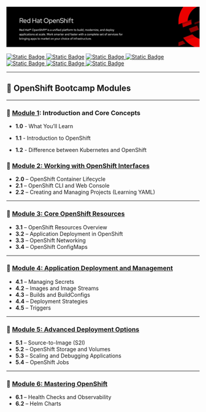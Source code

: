 ![OpenShift Banner](images/openshift-banner.webp)

[![Static Badge](https://img.shields.io/badge/Agenda-green?style=flat&logoSize=auto)
](https://github.com/ocp-workshop-wf/bootcamp/blob/main/Agenda.md)  [![Static Badge](https://img.shields.io/badge/PreRequisites-blue?style=flat&logoSize=auto&link=[https%3A%2F%2Fgithub.com%2Focp-workshop-wf%2Fbootcamp%2Fblob%2Fmain%2Fprerequisites.md])](https://github.com/ocp-workshop-wf/bootcamp/blob/main/prerequisites.md)   [![Static Badge](https://img.shields.io/badge/CheatSheet-purple?style=flat&logoSize=auto)
](https://github.com/ocp-workshop-wf/bootcamp/blob/main/CheatSheet.md)  [![Static Badge](https://img.shields.io/badge/OCP-CLI-red?style=flat&logoSize=auto)
](https://github.com/ocp-workshop-wf/bootcamp/blob/main/ocpcli-cheatsheet.md)   [![Static Badge](https://img.shields.io/badge/Labs-maroon?style=flat&logoSize=auto)
](https://github.com/ocp-workshop-wf/bootcamp/tree/main/labs-repo)
[![Static Badge](https://img.shields.io/badge/RedHat-OpenShift-maroon?style=flat&logo=Redhat&logoSize=auto)
](https://docs.redhat.com/en/documentation/openshift_container_platform/4.19)   [![Static Badge](https://img.shields.io/badge/Kubernetes-black?style=flat&logo=Kubernetes&logoSize=auto)
](https://kubernetes.io/docs/home/)

---

## 🔴  OpenShift Bootcamp Modules

---

### 🔹 [Module 1](https://github.com/ocp-workshop-wf/bootcamp/tree/main/module1): Introduction and Core Concepts 

- **1.0**  - What You’ll Learn 

- **1.1** - Introduction to OpenShift

- **1.2** - Difference between Kubernetes and OpenShift




### 🔹 [Module 2: Working with OpenShift Interfaces](https://github.com/ocp-workshop-wf/bootcamp/tree/main/module2)

- **2.0** – OpenShift Container Lifecycle  
- **2.1** – OpenShift CLI and Web Console  
- **2.2** – Creating and Managing Projects (Learning YAML)

---

### 🔹 [Module 3: Core OpenShift Resources](https://github.com/ocp-workshop-wf/bootcamp/tree/main/module3)

- **3.1** – OpenShift Resources Overview  
- **3.2** – Application Deployment in OpenShift  
- **3.3** – OpenShift Networking  
- **3.4** – OpenShift ConfigMaps

---

### 🔹 [Module 4: Application Deployment and Management](https://github.com/ocp-workshop-wf/bootcamp/tree/main/module4)

- **4.1** – Managing Secrets  
- **4.2** – Images and Image Streams  
- **4.3** – Builds and BuildConfigs  
- **4.4** – Deployment Strategies  
- **4.5** – Triggers

---

### 🔹 [Module 5: Advanced Deployment Options](https://github.com/ocp-workshop-wf/bootcamp/tree/main/module5)

- **5.1** – Source-to-Image (S2I)  
- **5.2** – OpenShift Storage and Volumes  
- **5.3** – Scaling and Debugging Applications  
- **5.4** – OpenShift Jobs

---

### 🔹 [Module 6: Mastering OpenShift](https://github.com/ocp-workshop-wf/bootcamp/tree/main/module6)

- **6.1** – Health Checks and Observability  
- **6.2** – Helm Charts
